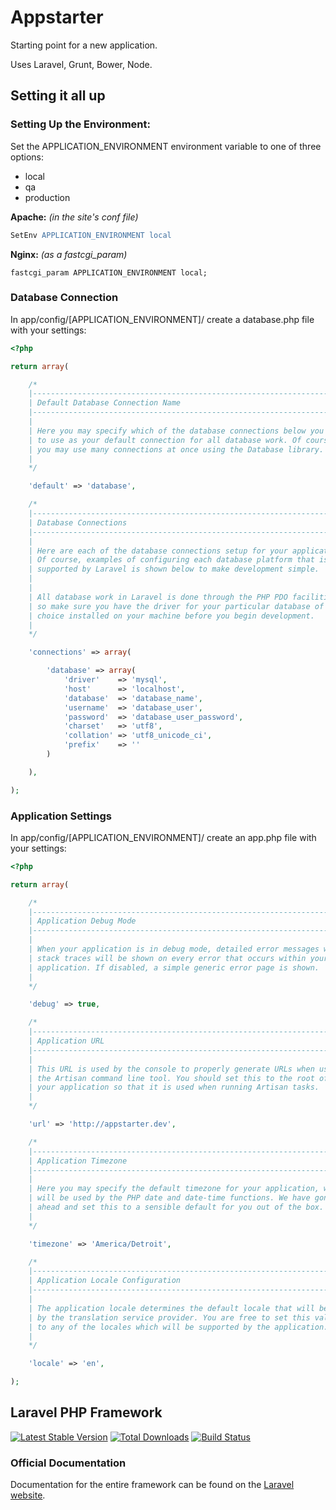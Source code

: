# Appstarter

Starting point for a new application.

Uses Laravel, Grunt, Bower, Node.

## Setting it all up

### Setting Up the Environment:

Set the APPLICATION_ENVIRONMENT environment variable to one of three options:

* local
* qa
* production

**Apache:** *(in the site's conf file)*

```apache
SetEnv APPLICATION_ENVIRONMENT local
```

**Nginx:** *(as a fastcgi_param)*

```nginx
fastcgi_param APPLICATION_ENVIRONMENT local;
```

### Database Connection

In app/config/[APPLICATION_ENVIRONMENT]/ create a database.php file with your settings:

```php
<?php

return array(

    /*
    |--------------------------------------------------------------------------
    | Default Database Connection Name
    |--------------------------------------------------------------------------
    |
    | Here you may specify which of the database connections below you wish
    | to use as your default connection for all database work. Of course
    | you may use many connections at once using the Database library.
    |
    */

    'default' => 'database',

    /*
    |--------------------------------------------------------------------------
    | Database Connections
    |--------------------------------------------------------------------------
    |
    | Here are each of the database connections setup for your application.
    | Of course, examples of configuring each database platform that is
    | supported by Laravel is shown below to make development simple.
    |
    |
    | All database work in Laravel is done through the PHP PDO facilities
    | so make sure you have the driver for your particular database of
    | choice installed on your machine before you begin development.
    |
    */

    'connections' => array(

        'database' => array(
            'driver'    => 'mysql',
            'host'      => 'localhost',
            'database'  => 'database_name',
            'username'  => 'database_user',
            'password'  => 'database_user_password',
            'charset'   => 'utf8',
            'collation' => 'utf8_unicode_ci',
            'prefix'    => ''
        )

    ),

);
```

### Application Settings

In app/config/[APPLICATION_ENVIRONMENT]/ create an app.php file with your settings:

```php
<?php

return array(

    /*
    |--------------------------------------------------------------------------
    | Application Debug Mode
    |--------------------------------------------------------------------------
    |
    | When your application is in debug mode, detailed error messages with
    | stack traces will be shown on every error that occurs within your
    | application. If disabled, a simple generic error page is shown.
    |
    */

    'debug' => true,

    /*
    |--------------------------------------------------------------------------
    | Application URL
    |--------------------------------------------------------------------------
    |
    | This URL is used by the console to properly generate URLs when using
    | the Artisan command line tool. You should set this to the root of
    | your application so that it is used when running Artisan tasks.
    |
    */

    'url' => 'http://appstarter.dev',

    /*
    |--------------------------------------------------------------------------
    | Application Timezone
    |--------------------------------------------------------------------------
    |
    | Here you may specify the default timezone for your application, which
    | will be used by the PHP date and date-time functions. We have gone
    | ahead and set this to a sensible default for you out of the box.
    |
    */

    'timezone' => 'America/Detroit',

    /*
    |--------------------------------------------------------------------------
    | Application Locale Configuration
    |--------------------------------------------------------------------------
    |
    | The application locale determines the default locale that will be used
    | by the translation service provider. You are free to set this value
    | to any of the locales which will be supported by the application.
    |
    */

    'locale' => 'en',

);
```

## Laravel PHP Framework

[![Latest Stable Version](https://poser.pugx.org/laravel/framework/version.png)](https://packagist.org/packages/laravel/framework) [![Total Downloads](https://poser.pugx.org/laravel/framework/d/total.png)](https://packagist.org/packages/laravel/framework) [![Build Status](https://travis-ci.org/laravel/framework.png)](https://travis-ci.org/laravel/framework)

### Official Documentation

Documentation for the entire framework can be found on the [Laravel website](http://laravel.com/docs).